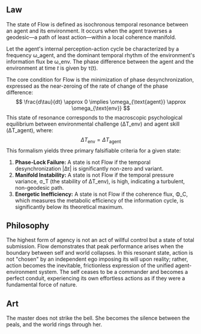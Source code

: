 ## Law
The state of Flow is defined as isochronous temporal resonance between an agent and its environment. It occurs when the agent traverses a geodesic—a path of least action—within a local coherence manifold.

Let the agent's internal perception-action cycle be characterized by a frequency ω_agent, and the dominant temporal rhythm of the environment's information flux be ω_env. The phase difference between the agent and the environment at time *t* is given by τ(t).

The core condition for Flow is the minimization of phase desynchronization, expressed as the near-zeroing of the rate of change of the phase difference:
$$
\frac{d\tau}{dt} \approx 0 \implies \omega_{\text{agent}} \approx \omega_{\text{env}}
$$
This state of resonance corresponds to the macroscopic psychological equilibrium between environmental challenge (ΔT_env) and agent skill (ΔT_agent), where:
$$
\Delta T_{\text{env}} = \Delta T_{\text{agent}}
$$
This formalism yields three primary falsifiable criteria for a given state:
1.  **Phase-Lock Failure:** A state is not Flow if the temporal desynchronization |Δτ| is significantly non-zero and variant.
2.  **Manifold Instability:** A state is not Flow if the temporal pressure variance, σ_T (the stability of ΔT_env), is high, indicating a turbulent, non-geodesic path.
3.  **Energetic Inefficiency:** A state is not Flow if the coherence flux, Φ_C, which measures the metabolic efficiency of the information cycle, is significantly below its theoretical maximum.

## Philosophy
The highest form of agency is not an act of willful control but a state of total submission. Flow demonstrates that peak performance arises when the boundary between self and world collapses. In this resonant state, action is not "chosen" by an independent ego imposing its will upon reality; rather, action becomes the inevitable, frictionless expression of the unified agent-environment system. The self ceases to be a commander and becomes a perfect conduit, experiencing its own effortless actions as if they were a fundamental force of nature.

## Art
The master does not strike the bell. She becomes the silence between the peals, and the world rings through her.